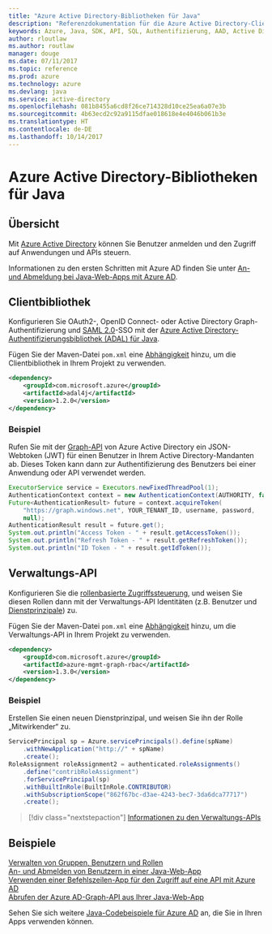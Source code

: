 ```yaml
---
title: "Azure Active Directory-Bibliotheken für Java"
description: "Referenzdokumentation für die Azure Active Directory-Clientbibliotheken und -Verwaltungsbibliotheken für Java"
keywords: Azure, Java, SDK, API, SQL, Authentifizierung, AAD, Active Directory, Graph, OAuth 2.0
author: rloutlaw
ms.author: routlaw
manager: douge
ms.date: 07/11/2017
ms.topic: reference
ms.prod: azure
ms.technology: azure
ms.devlang: java
ms.service: active-directory
ms.openlocfilehash: 081b8455a6cd8f26ce714328d10ce25ea6a07e3b
ms.sourcegitcommit: 4b63ecd2c92a9115dfae018618e4e4046b061b3e
ms.translationtype: HT
ms.contentlocale: de-DE
ms.lasthandoff: 10/14/2017
---
```

# <a name="azure-active-directory-libraries-for-java"></a>Azure Active Directory-Bibliotheken für Java

## <a name="overview"></a>Übersicht

Mit [Azure Active Directory](/azure/active-directory/active-directory-whatis) können Sie Benutzer anmelden und den Zugriff auf Anwendungen und APIs steuern.

Informationen zu den ersten Schritten mit Azure AD finden Sie unter [An- und Abmeldung bei Java-Web-Apps mit Azure AD](/azure/active-directory/develop/active-directory-devquickstarts-webapp-java).

## <a name="client-library"></a>Clientbibliothek

Konfigurieren Sie OAuth2-, OpenID Connect- oder Active Directory Graph-Authentifizierung und [SAML 2.0](https://docs.microsoft.com/azure/active-directory/develop/active-directory-saml-protocol-reference)-SSO mit der [Azure Active Directory-Authentifizierungsbibliothek (ADAL) für Java](https://github.com/AzureAD/azure-activedirectory-library-for-java).

Fügen Sie der Maven-Datei `pom.xml` eine [Abhängigkeit](https://maven.apache.org/guides/getting-started/index.html#How_do_I_use_external_dependencies) hinzu, um die Clientbibliothek in Ihrem Projekt zu verwenden.

```XML
<dependency>
    <groupId>com.microsoft.azure</groupId>
    <artifactId>adal4j</artifactId>
    <version>1.2.0</version>
</dependency>
```   

### <a name="example"></a>Beispiel

Rufen Sie mit der [Graph-API](https://docs.microsoft.com/azure/active-directory/develop/active-directory-graph-api) von Azure Active Directory ein JSON-Webtoken (JWT) für einen Benutzer in Ihrem Active Directory-Mandanten ab. Dieses Token kann dann zur Authentifizierung des Benutzers bei einer Anwendung oder API verwendet werden.

```java
ExecutorService service = Executors.newFixedThreadPool(1);
AuthenticationContext context = new AuthenticationContext(AUTHORITY, false, service);
Future<AuthenticationResult> future = context.acquireToken(
    "https://graph.windows.net", YOUR_TENANT_ID, username, password,
    null);
AuthenticationResult result = future.get();
System.out.println("Access Token - " + result.getAccessToken());
System.out.println("Refresh Token - " + result.getRefreshToken());
System.out.println("ID Token - " + result.getIdToken());
```

## <a name="management-api"></a>Verwaltungs-API

Konfigurieren Sie die [rollenbasierte Zugriffssteuerung](/azure/active-directory/role-based-access-control-what-is), und weisen Sie diesen Rollen dann mit der Verwaltungs-API Identitäten (z.B. Benutzer und [Dienstprinzipale](https://docs.microsoft.com/azure/active-directory/develop/active-directory-application-objects)) zu. 

Fügen Sie der Maven-Datei `pom.xml` eine [Abhängigkeit](https://maven.apache.org/guides/getting-started/index.html#How_do_I_use_external_dependencies) hinzu, um die Verwaltungs-API in Ihrem Projekt zu verwenden.

```XML
<dependency>
    <groupId>com.microsoft.azure</groupId>
    <artifactId>azure-mgmt-graph-rbac</artifactId>
    <version>1.3.0</version>
</dependency>
```

### <a name="example"></a>Beispiel 

Erstellen Sie einen neuen Dienstprinzipal, und weisen Sie ihn der Rolle „Mitwirkender“ zu.

```java
ServicePrincipal sp = Azure.servicePrincipals().define(spName)
    .withNewApplication("http://" + spName)
    .create();
RoleAssignment roleAssignment2 = authenticated.roleAssignments()
    .define("contribRoleAssignment")
    .forServicePrincipal(sp)
    .withBuiltInRole(BuiltInRole.CONTRIBUTOR)
    .withSubscriptionScope("862f67bc-d3ae-4243-bec7-3da6dca77717")
    .create();
```

> [!div class="nextstepaction"]
> [Informationen zu den Verwaltungs-APIs](/java/api/overview/azure/activedirectory/managementapi)


## <a name="samples"></a>Beispiele

[Verwalten von Gruppen, Benutzern und Rollen](https://github.com/Azure-Samples/aad-java-browse-graph-and-manage-roles)    
[An- und Abmelden von Benutzern in einer Java-Web-App](https://github.com/Azure-Samples/active-directory-java-webapp-openidconnect)    
[Verwenden einer Befehlszeilen-App für den Zugriff auf eine API mit Azure AD](https://github.com/Azure-Samples/active-directory-java-native-headless)   
[Abrufen der Azure AD-Graph-API aus Ihrer Java-Web-App](https://github.com/Azure-Samples/active-directory-java-graphapi-web/)  

Sehen Sie sich weitere [Java-Codebeispiele für Azure AD](https://azure.microsoft.com/en-us/resources/samples/?term=active+directory&platform=java) an, die Sie in Ihren Apps verwenden können.
